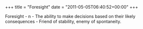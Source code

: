 +++
title = "Foresight"
date = "2011-05-05T06:40:52+00:00"
+++

Foresight - n - The ability to make decisions based on their likely consequences - Friend of stability, enemy of spontaneity.
			